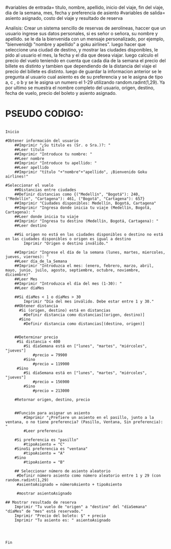 #variables de entrada= titulo, nombre, apellido, inicio del viaje, fin del viaje, dia de la semana, mes, fecha y preferencia de asiento
#variables de salida=  asiento asignado, costo del viaje y resultado de reserva

Analisis: Crear un sistema sencillo de reservas de aerolineas, haccer que un usuario ingrese sus datos personales, si es señor o señora, su nombre y apellido. se le da la bienvenida con un mensaje personalizado, por ejemplo, "bienvenid@ "nombre y apellido" a goku airlines". luego hacer que seleccione una ciudad de destino, y mostrar las ciudades disponibles, le pido al usuario el mes, la fecha y el dia que desea viajar. luego calculo el precio del vuelo teniendo en cuenta que cada dia de la semana el precio del billete es distinto y tambien que dependiendo de la distancia del viaje el precio del billete es distinto. luego de guardar la informacion anterior se le pregunta al usuario cual asiento es de su preferencia y se le asigna de tipo a, c , o b y se le asigna un numero el 1-29 utilizando random.radint(1,29). Ya por ultimo se muestra el nombre completo del usuario, origen, destino, fecha de vuelo, precio del boleto y asiento asignado.
# PSEUDO CODIGO:

                                                                                          Inicio

    #Obtener información del usuario
        ##Imprimir "¿Su titulo es (Sr. o Sra.)?: "
        ##Leer título
        ##Imprimir "Introduce tu nombre: "
        ##Leer nombre
        ##Imprimir "Introduce tu apellido: "
        ##Leer apellido
        ##Imprimir "título "+"nombre"+"apellido", ¡Bienvenido Goku airlines!"

    #Seleccionar el vuelo
        ##Distancias entre ciudades
        ##Definir distancias como {("Medellín", "Bogotá"): 240, ("Medellín", "Cartagena"): 461, ("Bogotá", "Cartagena"): 657}
        ##Imprimir "Ciudades disponibles: Medellín, Bogotá, Cartagena"
        ##Imprimir "Ingresa donde inicia tu viaje (Medellín, Bogotá, Cartagena): "
        ##Leer donde inicia tu viaje
        ##Imprimir "Ingresa tu destino (Medellín, Bogotá, Cartagena): "
        ##Leer destino

        ##Si origen no está en las ciudades disponibles o destino no está en las ciudades disponibles o origen es igual a destino
            Imprimir "Origen o destino inválido."

        ##Imprimir "Ingrese el día de la semana (lunes, martes, miercoles, jueves, viernes): "
        ##Leer día_de_la_Semana
        ##Imprimir "Introduzca el mes: (enero, febrero, marzo, abril, mayo, junio, juilo, agosto, septiembre, octubre, noviembre, diciembre)"
        ##Leer Mes
        ##Imprimir "Introduzca el día del mes (1-30): "
        ##Leer díaMes

        ##Si díaMes < 1 o díaMes > 30
            Imprimir "Día del mes inválido. Debe estar entre 1 y 30."
        ##Obtener distancia
          #Si (origen, destino) está en distancias
            #Definir distancia como distancias[(origen, destino)]
          #Sino
            #Definir distancia como distancias[(destino, origen)]


        ##Determinar precio
         #Si distancia < 400
            #Si díaSemana está en ["lunes", "martes", "miércoles", "jueves"]
                #precio = 79900
            #Sino
                #precio = 119900
         #Sino
            #Si díaSemana está en ["lunes", "martes", "miércoles", "jueves"]
                #precio = 156900
            #Sino
                #precio = 213000

        #Retornar origen, destino, precio


        ##Función para asignar un asiento
            #Imprimir "¿Prefiere un asiento en el pasillo, junto a la ventana, o no tiene preferencia? (Pasillo, Ventana, Sin preferencia): "
            #Leer preferencia

        #Si preferencia es "pasillo"
            #tipoAsiento = "C"
        #SinoSi preferencia es "ventana"
            #tipoAsiento = "A"
        #Sino
            #tipoAsiento = "B"

        ## Seleccionar número de asiento aleatorio
         #Definir número asiento como número aleatorio entre 1 y 29 (con random.radint(1,29)
         #asientoAsignado = númeroAsiento + tipoAsiento

         #mostrar asientoAsignado

    ## Mostrar resultado de reserva
        Imprimir "Tu vuelo de "origen" a "destino" del "díaSemana" "díaMes" de "mes" está reservado."
        Imprimir "Precio del boleto: $" + precio
        Imprimir "Tu asiento es: " asientoAsignado



                                                                                            Fin
